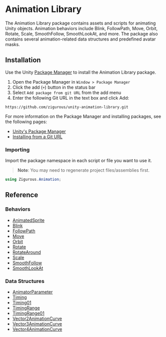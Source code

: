 # Animation Library

The Animation Library package contains assets and scripts for animating Unity objects. Animation behaviors include Blink, FollowPath, Move, Orbit, Rotate, Scale, SmoothFollow, SmoothLookAt, and more. The package also contains several animation-related data structures and predefined avatar masks.

## Installation

Use the Unity [Package Manager](https://docs.unity3d.com/Manual/upm-ui.html) to install the Animation Library package.

1. Open the Package Manager in `Window > Package Manager`
2. Click the add (`+`) button in the status bar
3. Select `Add package from git URL` from the add menu
4. Enter the following Git URL in the text box and click Add:

```http
https://github.com/zigurous/unity-animation-library.git
```

For more information on the Package Manager and installing packages, see the following pages:

- [Unity's Package Manager](https://docs.unity3d.com/Manual/Packages.html)
- [Installing from a Git URL](https://docs.unity3d.com/Manual/upm-ui-giturl.html)

### Importing

Import the package namespace in each script or file you want to use it.

> **Note**: You may need to regenerate project files/assemblies first.

```csharp
using Zigurous.Animation;
```

## Reference

### Behaviors

- [AnimatedSprite](https://docs.zigurous.com/com.zigurous.animation/api/Zigurous.Animation.AnimatedSprite.html)
- [Blink](https://docs.zigurous.com/com.zigurous.animation/api/Zigurous.Animation.Blink.html)
- [FollowPath](https://docs.zigurous.com/com.zigurous.animation/api/Zigurous.Animation.FollowPath.html)
- [Move](https://docs.zigurous.com/com.zigurous.animation/api/Zigurous.Animation.Move.html)
- [Orbit](https://docs.zigurous.com/com.zigurous.animation/api/Zigurous.Animation.Orbit.html)
- [Rotate](https://docs.zigurous.com/com.zigurous.animation/api/Zigurous.Animation.Rotate.html)
- [RotateAround](https://docs.zigurous.com/com.zigurous.animation/api/Zigurous.Animation.RotateAround.html)
- [Scale](https://docs.zigurous.com/com.zigurous.animation/api/Zigurous.Animation.Scale.html)
- [SmoothFollow](https://docs.zigurous.com/com.zigurous.animation/api/Zigurous.Animation.SmoothFollow.html)
- [SmoothLookAt](https://docs.zigurous.com/com.zigurous.animation/api/Zigurous.Animation.SmoothLookAt.html)

### Data Structures

- [AnimatorParameter](https://docs.zigurous.com/com.zigurous.animation/api/Zigurous.Animation.AnimatorParameter.html)
- [Timing](https://docs.zigurous.com/com.zigurous.animation/api/Zigurous.Animation.Timing.html)
- [Timing01](https://docs.zigurous.com/com.zigurous.animation/api/Zigurous.Animation.Timing01.html)
- [TimingRange](https://docs.zigurous.com/com.zigurous.animation/api/Zigurous.Animation.TimingRange.html)
- [TimingRange01](https://docs.zigurous.com/com.zigurous.animation/api/Zigurous.Animation.TimingRange01.html)
- [Vector2AnimationCurve](https://docs.zigurous.com/com.zigurous.animation/api/Zigurous.Animation.Vector2AnimationCurve.html)
- [Vector3AnimationCurve](https://docs.zigurous.com/com.zigurous.animation/api/Zigurous.Animation.Vector3AnimationCurve.html)
- [Vector4AnimationCurve](https://docs.zigurous.com/com.zigurous.animation/api/Zigurous.Animation.Vector4AnimationCurve.html)
